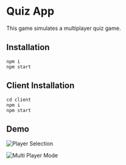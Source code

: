 # Quiz App <br>
This game simulates a multiplayer quiz game. 


## Installation
```
npm i
npm start
```

## Client Installation
```
cd client
npm i 
npm start
```
## Demo

![Player Selection](https://res.cloudinary.com/dqklw4e9q/image/upload/v1603949364/a/Player_Selection_ceroyy.gif)


![Multi Player Mode](https://res.cloudinary.com/dqklw4e9q/image/upload/v1603949239/a/Multiplayer_Gameplay_hd17id.gif)